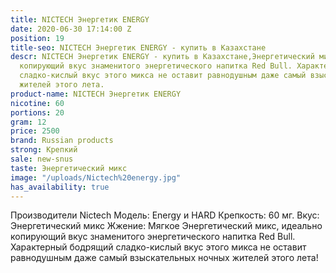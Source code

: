 ```yaml
---
title: NICTECH Энергетик ENERGY
date: 2020-06-30 17:14:00 Z
position: 19
title-seo: NICTECH Энергетик ENERGY - купить в Казахстане
descr: NICTECH Энергетик ENERGY - купить в Казахстане,Энергетический микс, идеально
  копирующий вкус знаменитого энергетического напитка Red Bull. Характерный бодрящий
  сладко-кислый вкус этого микса не оставит равнодушным даже самый взыскательных ночных
  жителей этого лета.
product-name: NICTECH Энергетик ENERGY
nicotine: 60
portions: 20
gram: 12
price: 2500
brand: Russian products
strong: Крепкий
sale: new-snus
taste: Энергетический микс
image: "/uploads/Nictech%20energy.jpg"
has_availability: true
---
```


Производители Nictech
Модель: Energy и HARD
Крепкость: 60 мг.
Вкус: Энергетический микс
Жжение: Мягкое
Энергетический микс, идеально копирующий вкус знаменитого энергетического напитка Red Bull. Характерный бодрящий сладко-кислый вкус этого микса не оставит равнодушным даже самый взыскательных ночных жителей этого лета!